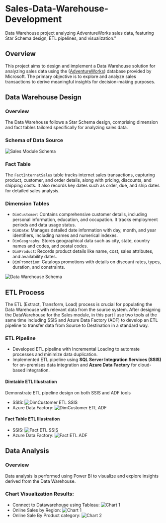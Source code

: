 # Sales-Data-Warehouse-Development
Data Warehouse project analyzing AdventureWorks sales data, featuring Star Schema design, ETL pipelines, and visualization."
## Overview

This project aims to design and implement a Data Warehouse solution for analyzing sales data using the ([AdventureWorks](https://dataedo.com/download/AdventureWorks.pdf)) database provided by Microsoft. The primary objective is to explore and analyze sales transactions to derive meaningful insights for decision-making purposes.

## Data Warehouse Design

### Overview

The Data Warehouse follows a Star Schema design, comprising dimension and fact tables tailored specifically for analyzing sales data.

### Schema of Data Source

![Sales Module Schema](images/Schema_Sales.png)

### Fact Table

The `FactInternetSales` table tracks internet sales transactions, capturing product, customer, and order details, along with pricing, discounts, and shipping costs. It also records key dates such as order, due, and ship dates for detailed sales analysis.

### Dimension Tables

- `DimCustomer`: Contains comprehensive customer details, including personal information, education, and occupation. It tracks employment periods and data usage status.
- `DimDate`: Manages detailed date information with day, month, and year identifiers, including names and numerical indexes.
- `DimGeography`: Stores geographical data such as city, state, country names and codes, and postal codes.
- `DimProduct`: Records product details like name, cost, sales attributes, and availability dates.
- `DimPromotion`: Catalogs promotions with details on discount rates, types, duration, and constraints.

![Data Warehouse Schema](images/Star_Schema_InternetSales.png)

## ETL Process
The ETL (Extract, Transform, Load) process is crucial for populating the Data Warehouse with relevant data from the source system.
After designing the DataWarehouse for the Sales module, in this part I use two tools at the same time including SSIS and Azure Data Factory (ADF) to develop an ETL pipeline to transfer data from Source to Destination in a standard way.
### ETL Pipeline

- Developed ETL pipeline with Incremental Loading to automate processes and minimize data duplication.
- Implemented ETL pipeline using **SQL Server Integration Services (SSIS)** for on-premises data integration and **Azure Data Factory** for cloud-based integration.

#### Dimtable ETL Illustration
Demonstrate ETL pipeline design on both SSIS and ADF tools

- SSIS: ![DimCustomer ETL SSIS](images/DimCustomer_ETL_SSIS.png)
- Azure Data Factory: ![DimCustomer ETL ADF](images/DimCustomer_ETL_ADF.png)

#### Fact Table ETL Illustration

- SSIS: ![Fact ETL SSIS](images/Fact_ETL_SSIS.png)
- Azure Data Factory: ![Fact ETL ADF](images/Fact_ETL_ADF.png)

## Data Analysis

### Overview

Data analysis is performed using Power BI to visualize and explore insights derived from the Data Warehouse.

### Chart Visualization Results: 
-  Connect to Datawarehouse using Tableau: ![Chart 1](images/Success_LoadingOnAzure.png)
-  Online Sales by Region: ![Chart 1](images/chart1.png)
-  Online Sale By Product category: ![Chart 2](images/chart2.png)
